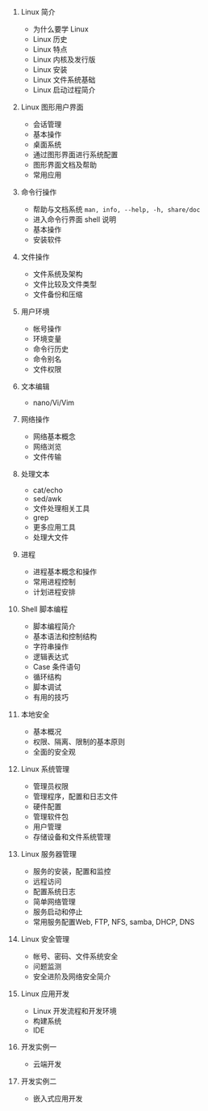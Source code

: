 1.  Linux 简介

    * 为什么要学 Linux
    * Linux 历史
    * Linux 特点
    * Linux 内核及发行版
    * Linux 安装
    * Linux 文件系统基础
    * Linux 启动过程简介

2.  Linux 图形用户界面

    * 会话管理
    * 基本操作
    * 桌面系统
    * 通过图形界面进行系统配置
    * 图形界面文档及帮助
    * 常用应用

3.  命令行操作

    * 帮助与文档系统 `man, info, --help, -h, share/doc`
    * 进入命令行界面 shell 说明
    * 基本操作
    * 安装软件

4.  文件操作

    * 文件系统及架构
    * 文件比较及文件类型
    * 文件备份和压缩

5.  用户环境

    * 帐号操作
    * 环境变量
    * 命令行历史
    * 命令别名
    * 文件权限

6.  文本编辑

    * nano/Vi/Vim

7.  网络操作

    * 网络基本概念
    * 网络浏览
    * 文件传输

8.  处理文本

    * cat/echo
    * sed/awk
    * 文件处理相关工具
    * grep
    * 更多应用工具
    * 处理大文件

9.  进程

    * 进程基本概念和操作
    * 常用进程控制
    * 计划进程安排

10. Shell 脚本编程

    * 脚本编程简介
    * 基本语法和控制结构
    * 字符串操作
    * 逻辑表达式
    * Case 条件语句
    * 循环结构
    * 脚本调试
    * 有用的技巧

11. 本地安全

    * 基本概况
    * 权限、隔离、限制的基本原则
    * 全面的安全观

12. Linux 系统管理

    * 管理员权限
    * 管理程序，配置和日志文件
    * 硬件配置
    * 管理软件包
    * 用户管理
    * 存储设备和文件系统管理

13. Linux 服务器管理

    * 服务的安装，配置和监控
    * 远程访问
    * 配置系统日志
    * 简单网络管理
    * 服务启动和停止
    * 常用服务配置Web, FTP, NFS, samba, DHCP, DNS

14. Linux 安全管理

    * 帐号、密码、文件系统安全
    * 问题监测
    * 安全进阶及网络安全简介

15. Linux 应用开发

    * Linux 开发流程和开发环境
    * 构建系统
    * IDE

16. 开发实例一

    * 云端开发

17. 开发实例二

    * 嵌入式应用开发
